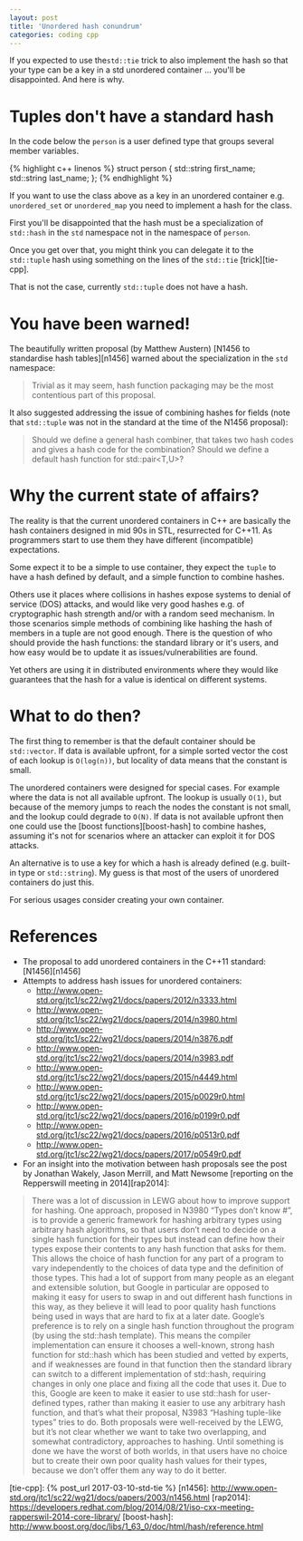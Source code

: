 ```yaml
---
layout: post
title: 'Unordered hash conundrum'
categories: coding cpp
---
```


If you expected to use the`std::tie` trick to also implement the hash so that
your type can be a key in a std unordered container ... you'll be disappointed.
And here is why.


# Tuples don't have a standard hash

In the code below the `person` is a user defined type that groups several
member variables.

{% highlight c++ linenos %}
struct person {
  std::string first_name;
  std::string last_name;
};
{% endhighlight %}

If you want to use the class above as a key in an unordered container e.g.
`unordered_set` or `unordered_map` you need to implement a hash for the class.

First you'll be disappointed that the hash must be a specialization of
`std::hash` in the `std` namespace not in the namespace of `person`.

Once you get over that, you might think you can delegate it to the `std::tuple`
hash using something on the lines of the `std::tie` [trick][tie-cpp].

That is not the case, currently `std::tuple` does not have a hash.


# You have been warned!

The beautifully written proposal (by Matthew Austern) [N1456 to standardise
hash tables][n1456] warned about the specialization in the `std` namespace:

> Trivial as it may seem, hash function packaging may be the most contentious
> part of this proposal.

It also suggested addressing the issue of combining hashes for fields (note
that `std::tuple` was not in the standard at the time of the N1456 proposal):

> Should we define a general hash combiner, that takes two hash codes and gives
> a hash code for the combination? Should we define a default hash function for
> std::pair<T,U>?


# Why the current state of affairs?

The reality is that the current unordered containers in C++ are basically the
hash containers designed in mid 90s in STL, resurrected for C++11. As programmers
start to use them they have different (incompatible) expectations.

Some expect it to be a simple to use container, they expect the `tuple` to have
a hash defined by default, and a simple function to combine hashes.

Others use it places where collisions in hashes expose systems to denial of
service (DOS) attacks, and would like very good hashes e.g. of cryptographic
hash strength and/or with a random seed mechanism. In those scenarios simple
methods of combining like hashing the hash of members in a tuple are not good
enough. There is the question of who should provide the hash functions: the
standard library or it's users, and how easy would be to update it as
issues/vulnerabilities are found.

Yet others are using it in distributed environments where they would like
guarantees that the hash for a value is identical on different systems.


# What to do then?

The first thing to remember is that the default container should be
`std::vector`. If data is available upfront, for a simple sorted vector the
cost of each lookup is `O(log(n))`, but locality of data means that the
constant is small.

The unordered containers were designed for special cases. For example where the
data is not all available upfront. The lookup is usually `O(1)`, but because of
the memory jumps to reach the nodes the constant is not small, and the lookup
could degrade to `O(N)`. If data is not available upfront then one could use
the [boost functions][boost-hash] to combine hashes, assuming it's not for
scenarios where an attacker can exploit it for DOS attacks.

An alternative is to use a key for which a hash is already defined (e.g.
built-in type or `std::string`). My guess is that most of the users of
unordered containers do just this.

For serious usages consider creating your own container.

# References

- The proposal to add unordered containers in the C++11 standard: [N1456][n1456]
- Attempts to address hash issues for unordered containers:
  - <http://www.open-std.org/jtc1/sc22/wg21/docs/papers/2012/n3333.html>
  - <http://www.open-std.org/jtc1/sc22/wg21/docs/papers/2014/n3980.html>
  - <http://www.open-std.org/jtc1/sc22/wg21/docs/papers/2014/n3876.pdf>
  - <http://www.open-std.org/jtc1/sc22/wg21/docs/papers/2014/n3983.pdf>
  - <http://www.open-std.org/jtc1/sc22/wg21/docs/papers/2015/n4449.html>
  - <http://www.open-std.org/jtc1/sc22/wg21/docs/papers/2015/p0029r0.html>
  - <http://www.open-std.org/jtc1/sc22/wg21/docs/papers/2016/p0199r0.pdf>
  - <http://www.open-std.org/jtc1/sc22/wg21/docs/papers/2016/p0513r0.pdf>
  - <http://www.open-std.org/jtc1/sc22/wg21/docs/papers/2017/p0549r0.pdf>
- For an insight into the motivation between hash proposals see the post by
  Jonathan Wakely, Jason Merrill, and Matt Newsome [reporting on the
  Repperswill meeting in 2014][rap2014]: 

> There was a lot of discussion in LEWG about how to improve support for
> hashing. One approach, proposed in N3980 “Types don’t know #”, is to provide
> a generic framework for hashing arbitrary types using arbitrary hash
> algorithms, so that users don’t need to decide on a single hash function for
> their types but instead can define how their types expose their contents to
> any hash function that asks for them. This allows the choice of hash function
> for any part of a program to vary independently to the choices of data type
> and the definition of those types. This had a lot of support from many people
> as an elegant and extensible solution, but Google in particular are opposed
> to making it easy for users to swap in and out different hash functions in
> this way, as they believe it will lead to poor quality hash functions being
> used in ways that are hard to fix at a later date. Google’s preference is to
> rely on a single hash function throughout the program (by using the std::hash
> template).  This means the compiler implementation can ensure it chooses a
> well-known, strong hash function for std::hash which has been studied and
> vetted by experts, and if weaknesses are found in that function then the
> standard library can switch to a different implementation of std::hash,
> requiring changes in only one place and fixing all the code that uses it. Due
> to this, Google are keen to make it easier to use std::hash for user-defined
> types, rather than making it easier to use any arbitrary hash function, and
> that’s what their proposal, N3983 “Hashing tuple-like types” tries to do.
> Both proposals were well-received by the LEWG, but it’s not clear whether we
> want to take two overlapping, and somewhat contradictory, approaches to
> hashing. Until something is done we have the worst of both worlds, in that
> users have no choice but to create their own poor quality hash values for
> their types, because we don’t offer them any way to do it better.

[tie-cpp]:    {% post_url 2017-03-10-std-tie %}
[n1456]: http://www.open-std.org/jtc1/sc22/wg21/docs/papers/2003/n1456.html
[rap2014]: https://developers.redhat.com/blog/2014/08/21/iso-cxx-meeting-rapperswil-2014-core-library/
[boost-hash]: http://www.boost.org/doc/libs/1_63_0/doc/html/hash/reference.html

